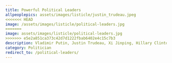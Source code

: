 ```yaml
---
title: Powerful Political Leaders
allpeoplepics: assets/images/listicle/justin_trudeau.jpeg
<<<<<<< HEAD
image: /assets/images/listicle/political-leaders.jpg
=======
image: assets/images/listicle/political-leaders.jpg
>>>>>>> e5e2a851ca373c42d7d1222fbab6402e4c15c7b3
description: Vladimir Putin, Justin Trudeau, Xi Jinping, Hillary Clinton, Tsai Ing-wen
category: Politician
redirect_to: /political-leaders/
--- 
```









